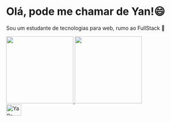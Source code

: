 <h1> Olá, pode me chamar de Yan!😄 </h1>
<p>Sou um estudante de tecnologias para web, rumo ao FullStack 🚀</p>

<div align="center" class="stats" style="display: flex; flex-direction: row;"  >
  <a href="https://github.com/YanGidorini">
  <img height="180em" src="https://github-readme-stats.vercel.app/api?username=YanGidorini&count_private=true&show_icons=true&theme=vue-dark&include_all_commits=true">
  <img height="180em" src="https://github-readme-stats.vercel.app/api/top-langs/?username=YanGidorini&layout=compact&theme=vue-dark">
</div>
  
<div class="tecnologies">
  <img  align="center" alt="Yan-html" height="30" width="40" src="https://cdn.jsdelivr.net/gh/devicons/devicon/icons/html5/html5-original.svg" />
</div>

<div class="social">
  
</div>


